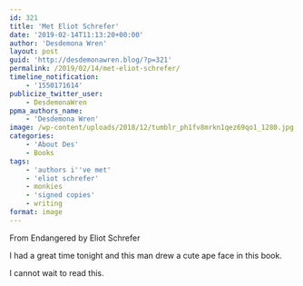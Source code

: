 ```yaml
---
id: 321
title: 'Met Eliot Schrefer'
date: '2019-02-14T11:13:20+00:00'
author: 'Desdemona Wren'
layout: post
guid: 'http://desdemonawren.blog/?p=321'
permalink: /2019/02/14/met-eliot-schrefer/
timeline_notification:
    - '1550171614'
publicize_twitter_user:
    - DesdemonaWren
ppma_authors_name:
    - 'Desdemona Wren'
image: /wp-content/uploads/2018/12/tumblr_ph1fv8mrkn1qez69qo1_1280.jpg
categories:
    - 'About Des'
    - Books
tags:
    - 'authors i''ve met'
    - 'eliot schrefer'
    - monkies
    - 'signed copies'
    - writing
format: image
---
```


From Endangered by Eliot Schrefer

I had a great time tonight and this man drew a cute ape face in this book.

I cannot wait to read this.